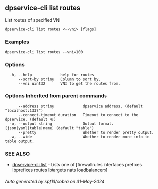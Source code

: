 ## dpservice-cli list routes

List routes of specified VNI

```
dpservice-cli list routes <--vni> [flags]
```

### Examples

```
dpservice-cli list routes --vni=100
```

### Options

```
  -h, --help             help for routes
      --sort-by string   Column to sort by.
      --vni uint32       VNI to get the routes from.
```

### Options inherited from parent commands

```
      --address string             dpservice address. (default "localhost:1337")
      --connect-timeout duration   Timeout to connect to the dpservice. (default 4s)
  -o, --output string              Output format. [json|yaml|table|name] (default "table")
      --pretty                     Whether to render pretty output.
  -w, --wide                       Whether to render more info in table output.
```

### SEE ALSO

* [dpservice-cli list](dpservice-cli_list.md)	 - Lists one of [firewallrules interfaces prefixes lbprefixes routes lbtargets nats loadbalancers]

###### Auto generated by spf13/cobra on 31-May-2024
